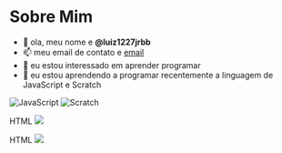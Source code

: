 # Sobre Mim



- 👋 ola, meu nome e **@luiz1227jrbb**
- 📫 meu email de contato e [email](luiz.rabelo.morais@escola.pr.gov.br)<a href="mailto:luiz.rabelo.morais@escola.pr.gov.br"></a>
- 👀 eu estou interessado em aprender programar
- 🌱 eu estou aprendendo a programar recentemente a linguagem de JavaScript e Scratch

![JavaScript](https://img.shields.io/badge/JavaScript-323330?style=for-the-badge&logo=javascript&logoColor=F7DF1E)
![Scratch](https://img.shields.io/badge/Scratch-4D97FF?style=for-the-badge&logo=Scratch&logoColor=white)

HTML <img src="https://img.shields.io/badge/PlayStation-003791?style=for-the-badge&logo=playstation&logoColor=white" />

HTML <img src="https://img.shields.io/badge/Discord-5865F2?style=for-the-badge&logo=discord&logoColor=white" />


<!---
luiz1227jrbb/luiz1227jrbb is a ✨ special ✨ repository because its `README.md` (this file) appears on your GitHub profile.
You can click the Preview link to take a look at your changes.
--->
